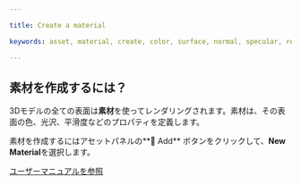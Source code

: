 ---
title: Create a material
keywords: asset, material, create, color, surface, normal, specular, reflection, phong, pbr, physical
---

## 素材を作成するには？

3Dモデルの全ての表面は**素材**を使ってレンダリングされます。素材は、その表面の色、光沢、平滑度などのプロパティを定義します。

素材を作成するにはアセットパネルの**<span class="font-icon">&#57632;</span> Add** ボタンをクリックして、**New Material**を選択します。

<a class="docs" href="http://developer.playcanvas.com/en/user-manual/assets/materials/" target="_blank">ユーザーマニュアルを参照</a>

